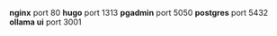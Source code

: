 **nginx** port 80
**hugo** port 1313
**pgadmin** port 5050
**postgres** port 5432
**ollama ui** port 3001